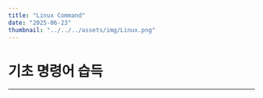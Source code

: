 ```yaml
---
title: "Linux Command"
date: "2025-06-23"
thumbnail: "../../../assets/img/Linux.png"
---
```


# 기초 명령어 습득
---